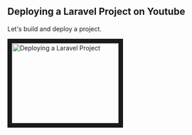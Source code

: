 ## Deploying a Laravel Project on Youtube

Let's build and deploy a project.

<a href="http://www.youtube.com/watch?feature=player_embedded&v=fKYsLjRW1YU
" target="_blank"><img src="http://img.youtube.com/vi/fKYsLjRW1YU/0.jpg" 
alt="Deploying a Laravel Project" width="240" height="180" border="10" /></a>
